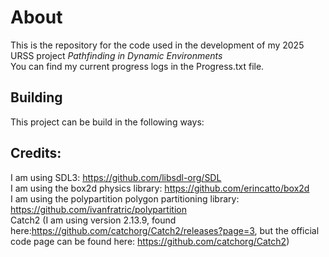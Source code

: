 # About  
This is the repository for the code used in the development of my 2025 URSS project *Pathfinding in Dynamic Environments*  
You can find my current progress logs in the Progress.txt file.

## Building  
This project can be build in the following ways:  

## Credits:  
I am using SDL3: https://github.com/libsdl-org/SDL  
I am using the box2d physics library: https://github.com/erincatto/box2d  
I am using the polypartition polygon partitioning library: https://github.com/ivanfratric/polypartition  
Catch2 (I am using version 2.13.9, found here:https://github.com/catchorg/Catch2/releases?page=3, but the official code page can be found here: https://github.com/catchorg/Catch2)  
